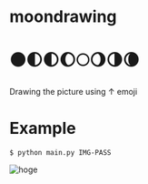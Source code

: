 # moondrawing


# 🌑🌓🌓🌔🌕🌖🌗🌘  
Drawing the picture using ↑ emoji 

# Example
`$ python main.py IMG-PASS`

![hoge](http://imgur.com/F5axWoK)
